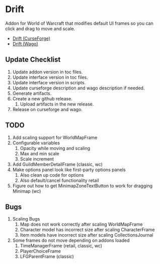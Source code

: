 # Drift
Addon for World of Warcraft that modifies default UI frames so you can click and drag to move and scale.

* [Drift (CurseForge)](https://www.curseforge.com/wow/addons/drift)
* [Drift (Wago)](https://addons.wago.io/addons/drift)

## Update Checklist
1. Update addon version in toc files.
1. Update interface version in toc files.
1. Update interface version in scripts.
1. Update curseforge description and wago description if needed.
1. Generate artifacts.
1. Create a new github release.
   1. Upload artifacts in the new release.
1. Release on curseforge and wago.

## TODO
1. Add scaling support for WorldMapFrame
1. Configurable variables
   1. Opacity while moving and scaling
   1. Max and min scale
   1. Scale increment
1. Add GuildMemberDetailFrame (classic, wc)
1. Make options panel look like first-party options panels
   1. Also clean up code for options
   1. Also default/cancel functionality retail
1. Figure out how to get MinimapZoneTextButton to work for dragging Minimap (wc)

## Bugs
1. Scaling Bugs
   1. Map does not work correctly after scaling WorldMapFrame
   1. Character model has incorrect size after scaling CharacterFrame
   1. Item models have incorrect size after scaling CollectionsJournal
1. Some frames do not move depending on addons loaded
   1. TimeManagerFrame (retail, classic, wc)
   1. PlayerChoiceFrame
   1. LFGParentFrame (classic)